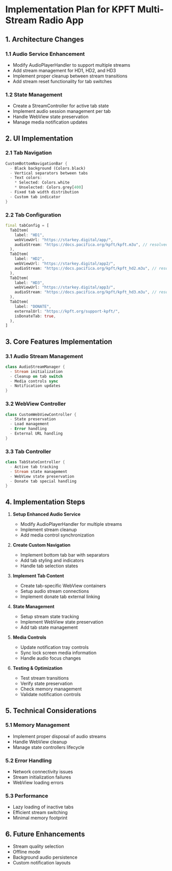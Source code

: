 # Implementation Plan for KPFT Multi-Stream Radio App

## 1. Architecture Changes

### 1.1 Audio Service Enhancement
- Modify AudioPlayerHandler to support multiple streams
- Add stream management for HD1, HD2, and HD3
- Implement proper cleanup between stream transitions
- Add stream reset functionality for tab switches

### 1.2 State Management
- Create a StreamController for active tab state
- Implement audio session management per tab
- Handle WebView state preservation
- Manage media notification updates

## 2. UI Implementation

### 2.1 Tab Navigation
```dart
CustomBottomNavigationBar {
  - Black background (Colors.black)
  - Vertical separators between tabs
  - Text colors: 
    * Selected: Colors.white
    * Unselected: Colors.grey[400]
  - Fixed tab width distribution
  - Custom tab indicator
}
```

### 2.2 Tab Configuration
```dart
final tabConfig = [
  TabItem(
    label: "HD1",
    webViewUrl: "https://starkey.digital/app/",
    audioStream: "https://docs.pacifica.org/kpft/kpft.m3u", // resolved at runtime
  ),
  TabItem(
    label: "HD2",
    webViewUrl: "https://starkey.digital/app2/",
    audioStream: "https://docs.pacifica.org/kpft/kpft_hd2.m3u", // resolved at runtime
  ),
  TabItem(
    label: "HD3",
    webViewUrl: "https://starkey.digital/app3/",
    audioStream: "https://docs.pacifica.org/kpft/kpft_hd3.m3u", // resolved at runtime
  ),
  TabItem(
    label: "DONATE",
    externalUrl: "https://kpft.org/support-kpft/",
    isDonateTab: true,
  ),
]
```

## 3. Core Features Implementation

### 3.1 Audio Stream Management
```dart
class AudioStreamManager {
  - Stream initialization
  - Cleanup on tab switch
  - Media controls sync
  - Notification updates
}
```

### 3.2 WebView Controller
```dart
class CustomWebViewController {
  - State preservation
  - Load management
  - Error handling
  - External URL handling
}
```

### 3.3 Tab Controller
```dart
class TabStateController {
  - Active tab tracking
  - Stream state management
  - WebView state preservation
  - Donate tab special handling
}
```

## 4. Implementation Steps

1. **Setup Enhanced Audio Service**
   - Modify AudioPlayerHandler for multiple streams
   - Implement stream cleanup
   - Add media control synchronization

2. **Create Custom Navigation**
   - Implement bottom tab bar with separators
   - Add tab styling and indicators
   - Handle tab selection states

3. **Implement Tab Content**
   - Create tab-specific WebView containers
   - Setup audio stream connections
   - Implement donate tab external linking

4. **State Management**
   - Setup stream state tracking
   - Implement WebView state preservation
   - Add tab state management

5. **Media Controls**
   - Update notification tray controls
   - Sync lock screen media information
   - Handle audio focus changes

6. **Testing & Optimization**
   - Test stream transitions
   - Verify state preservation
   - Check memory management
   - Validate notification controls

## 5. Technical Considerations

### 5.1 Memory Management
- Implement proper disposal of audio streams
- Handle WebView cleanup
- Manage state controllers lifecycle

### 5.2 Error Handling
- Network connectivity issues
- Stream initialization failures
- WebView loading errors

### 5.3 Performance
- Lazy loading of inactive tabs
- Efficient stream switching
- Minimal memory footprint

## 6. Future Enhancements

- Stream quality selection
- Offline mode
- Background audio persistence
- Custom notification layouts